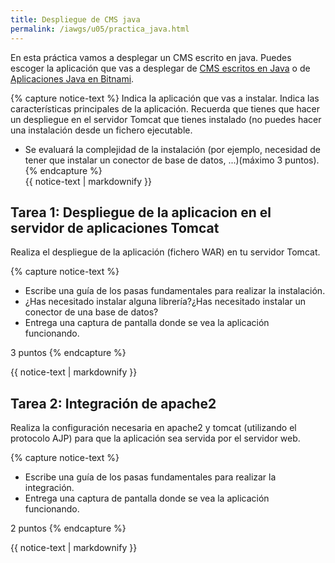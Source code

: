 ```yaml
---
title: Despliegue de CMS java
permalink: /iawgs/u05/practica_java.html
---
```


En esta práctica vamos a desplegar un CMS escrito en java. Puedes escoger la aplicación que vas a desplegar de [CMS escritos en Java](http://java-source.net/open-source/content-managment-systems) o de [Aplicaciones Java en Bitnami](https://bitnami.com/tag/java).

{% capture notice-text %}
Indica la aplicación que vas a instalar. Indica las características principales de la aplicación. Recuerda que tienes que hacer un despliegue en el servidor Tomcat que tienes instalado (no puedes hacer una instalación desde un fichero ejecutable.

* Se evaluará la complejidad de la instalación (por ejemplo, necesidad de tener que instalar un conector de base de datos, ...)(máximo 3 puntos).
{% endcapture %}<div class="notice--info">{{ notice-text | markdownify }}</div>

## Tarea 1: Despliegue de la aplicacion en el servidor de aplicaciones Tomcat

Realiza el despliegue de la aplicación (fichero WAR) en tu servidor Tomcat. 

{% capture notice-text %}
* Escribe una guía de los pasas fundamentales para realizar la instalación.
* ¿Has necesitado instalar alguna librería?¿Has necesitado instalar un conector de una base de datos?
* Entrega una captura de pantalla donde se vea la aplicación funcionando.

3 puntos
{% endcapture %}<div class="notice--info">{{ notice-text | markdownify }}</div>

## Tarea 2: Integración de apache2

Realiza la configuración necesaria en apache2 y tomcat (utilizando el protocolo AJP) para que la aplicación sea servida por el servidor web.

{% capture notice-text %}
* Escribe una guía de los pasas fundamentales para realizar la integración.
* Entrega una captura de pantalla donde se vea la aplicación funcionando.

2 puntos
{% endcapture %}<div class="notice--info">{{ notice-text | markdownify }}</div>
